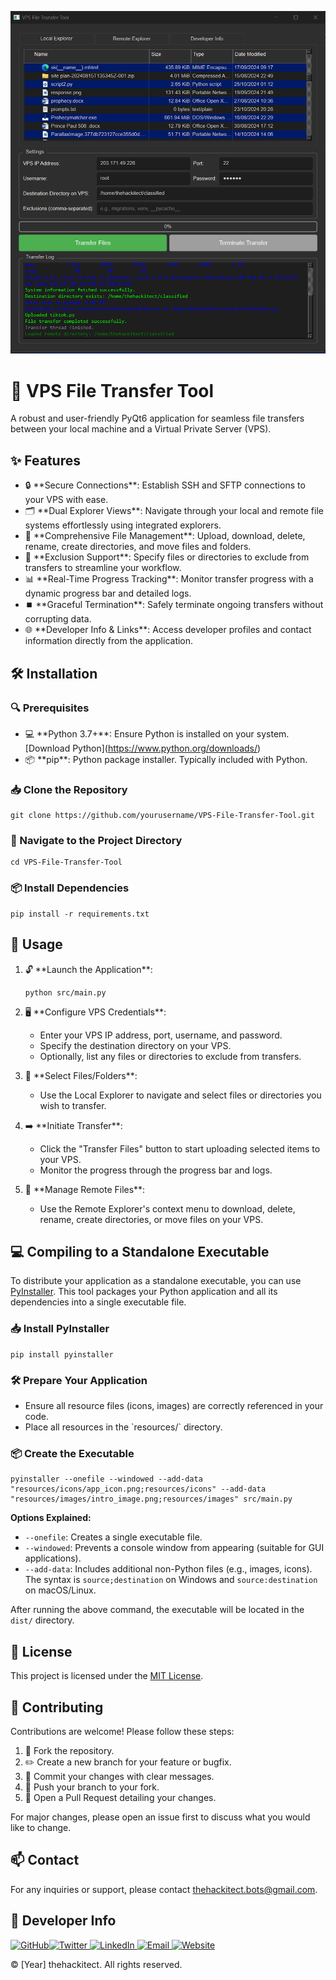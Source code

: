 
![VPS File Transfer Tool](preview.png)

🚀 VPS File Transfer Tool
=========================

A robust and user-friendly PyQt6 application for seamless file transfers between your local machine and a Virtual Private Server (VPS).

✨ Features
----------

*   🔒 \*\*Secure Connections\*\*: Establish SSH and SFTP connections to your VPS with ease.
*   🗂️ \*\*Dual Explorer Views\*\*: Navigate through your local and remote file systems effortlessly using integrated explorers.
*   📁 \*\*Comprehensive File Management\*\*: Upload, download, delete, rename, create directories, and move files and folders.
*   🚫 \*\*Exclusion Support\*\*: Specify files or directories to exclude from transfers to streamline your workflow.
*   📊 \*\*Real-Time Progress Tracking\*\*: Monitor transfer progress with a dynamic progress bar and detailed logs.
*   ⏹️ \*\*Graceful Termination\*\*: Safely terminate ongoing transfers without corrupting data.
*   🌐 \*\*Developer Info & Links\*\*: Access developer profiles and contact information directly from the application.

🛠️ Installation
----------------

### 🔍 Prerequisites

*   💻 \*\*Python 3.7+\*\*: Ensure Python is installed on your system. \[Download Python\](https://www.python.org/downloads/)
*   📦 \*\*pip\*\*: Python package installer. Typically included with Python.

### 📥 Clone the Repository

    git clone https://github.com/yourusername/VPS-File-Transfer-Tool.git

### 📂 Navigate to the Project Directory

    cd VPS-File-Transfer-Tool

### 📦 Install Dependencies

    pip install -r requirements.txt

🚀 Usage
--------

1.  🔓 \*\*Launch the Application\*\*:
    
        python src/main.py
    
2.  🖥️ \*\*Configure VPS Credentials\*\*:
    *   Enter your VPS IP address, port, username, and password.
    *   Specify the destination directory on your VPS.
    *   Optionally, list any files or directories to exclude from transfers.
3.  📁 \*\*Select Files/Folders\*\*:
    *   Use the Local Explorer to navigate and select files or directories you wish to transfer.
4.  ➡️ \*\*Initiate Transfer\*\*:
    *   Click the "Transfer Files" button to start uploading selected items to your VPS.
    *   Monitor the progress through the progress bar and logs.
5.  🔄 \*\*Manage Remote Files\*\*:
    *   Use the Remote Explorer's context menu to download, delete, rename, create directories, or move files on your VPS.

💻 Compiling to a Standalone Executable
---------------------------------------

To distribute your application as a standalone executable, you can use [PyInstaller](https://www.pyinstaller.org/). This tool packages your Python application and all its dependencies into a single executable file.

### 📥 Install PyInstaller

    pip install pyinstaller

### 🛠️ Prepare Your Application

*   Ensure all resource files (icons, images) are correctly referenced in your code.
*   Place all resources in the \`resources/\` directory.

### 📦 Create the Executable

    pyinstaller --onefile --windowed --add-data "resources/icons/app_icon.png;resources/icons" --add-data "resources/images/intro_image.png;resources/images" src/main.py

**Options Explained:**

*   `--onefile`: Creates a single executable file.
*   `--windowed`: Prevents a console window from appearing (suitable for GUI applications).
*   `--add-data`: Includes additional non-Python files (e.g., images, icons). The syntax is `source;destination` on Windows and `source:destination` on macOS/Linux.

After running the above command, the executable will be located in the `dist/` directory.

📜 License
----------

This project is licensed under the [MIT License](LICENSE).

🤝 Contributing
---------------

Contributions are welcome! Please follow these steps:

1.  🔀 Fork the repository.
2.  ✏️ Create a new branch for your feature or bugfix.
3.  💾 Commit your changes with clear messages.
4.  🔄 Push your branch to your fork.
5.  📝 Open a Pull Request detailing your changes.

For major changes, please open an issue first to discuss what you would like to change.

📫 Contact
----------

For any inquiries or support, please contact [thehackitect.bots@gmail.com](mailto:thehackitect.bots@gmail.com).

🌟 Developer Info
-----------------

 [![GitHub](https://img.icons8.com/color/48/000000/github.png)](https://github.com/thehackitect)[![Twitter](https://img.icons8.com/color/48/000000/twitter-squared.png) ](https://twitter.com/thehackitect)[![LinkedIn](https://img.icons8.com/color/48/000000/linkedin.png) ](https://linkedin.com/in/thehackitect)[![Email](https://img.icons8.com/color/48/000000/email.png) ](mailto:thehackitect@example.com)[![Website](https://img.icons8.com/color/48/000000/domain.png)](https://www.thehackitect.com)

© \[Year\] thehackitect. All rights reserved.